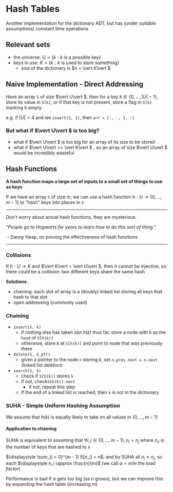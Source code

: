 # Hash Tables

Another implementation for the dictionary ADT, but has (under suitable assumptions) constant time operations

## Relevant sets

- the universe: $U = \{ k : k \text{ is a possible key} \}$
- keys in use: $K = \{ k : k \text{ is used to store something} \}$
  - size of the dictionary is $n = \vert K\vert $

## Naive Implementation - Direct Addressing

Have an array `S` of size $\vert U\vert $, then for a key $k \in \{ 0, ..., \vert U\vert  - 1 \}$, store its value in `S[k]`, or if that key is not present, store  a flag in `S[k]` marking it empty

e.g. if $\vert U\vert  = 4$ and we `insert(2, 1)`, then `arr = [-, -, 1, -]`

### But what if $\vert U\vert $ is too big?

- what if $\vert U\vert $ is too big for an array of its size to be stored
- what if $\vert U\vert  >> \vert K\vert $ , so an array of size $\vert U\vert $ would be incredibly wasteful

## Hash Functions

**A hash function maps a large set of inputs to a small set of things to use as keys**

If we have an array `S` of size $m$, we can use a hash function $h : U \to \{ 0, ..., m - 1 \}$ to "hash" keys into places in `S`

------

Don't worry about actual hash functions, they are mysterious.

*"People go to Hogwarts for years to learn how to do this sort of thing."*

​		- Danny Heap, on proving the effectiveness of hash functions

------

### Collisions

If $h : U \to K$ and $\vert K\vert  < \vert U\vert $, then $h$ cannot be injective, so there could be a *collision*: two different keys share the same hash

**Solutions**:

- chaining: each slot of array is a (doubly) linked list storing all keys that hash to that slot
- open addressing (commonly used)

### Chaining

- `insert(S, k)`
  - if nothing else has taken slot $h(k)$ thus far, store a node with $k$ as the `head` of `S[h(k)]`
  - otherwise, store $k$ at `S[h(k)]` and point to node that was previously there
- `delete(S, k_ptr)`
  - given a pointer to the node `n` storing $k$, set `n.prev.next = n.next` (linked list deletion)
- `search(S, k)`
  - check if `S[h(k)]` stores `k`
  - if not, check`S[h(k)].next`
    - if not, repeat this step
  - if the end of a linked list is reached, then `k` is not in the dictionary

### SUHA - Simple Uniform Hashing Assumption

We assume that $h(k)$ is equally likely to take on all values in $\{0, ..., m-1 \}$

#### Application to chaining

SUHA is equivalent to assuming that $\forall i, j \in \{0, ..., m - 1 \}, n_i = n_j$ where $n_x$ is the number of keys that are hashed to $x$

$\displaystyle \sum_{i = 0}^{m - 1} E[n_i] = n$, and by SUHA all $n_i \approx n_j$, so each $\displaystyle n_i \approx \frac{n}{m}$ (we call $\alpha = n / m$ the *load factor*)

Performance is bad if $\alpha$ gets too big (as $n$ grows), but we can improve this by expanding the hash table (increasing $m$)

